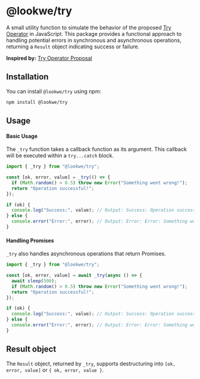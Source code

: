 # @lookwe/try

A small utility function to simulate the behavior of the proposed [Try Operator](https://github.com/arthurfiorette/proposal-try-operator) in JavaScript. This package provides a functional approach to handling potential errors in synchronous and asynchronous operations, returning a `Result` object indicating success or failure.

**Inspired by:** [Try Operator Proposal](https://github.com/arthurfiorette/proposal-try-operator)

## Installation

You can install `@lookwe/try` using npm:

```bash
npm install @lookwe/try
```

## Usage

#### Basic Usage

The `_try` function takes a callback function as its argument. This callback will be executed within a `try...catch` block.

```ts
import { _try } from "@lookwe/try";

const [ok, error, value] = _try(() => {
  if (Math.random() > 0.5) throw new Error("Something went wrong!");
  return "Operation successful!";
});

if (ok) {
  console.log("Success:", value); // Output: Success: Operation successful!
} else {
  console.error("Error:", error); // Output: Error: Error: Something went wrong!
}
```

#### Handling Promises

`_try` also handles asynchronous operations that return Promises.

```ts
import { _try } from "@lookwe/try";

const [ok, error, value] = await _try(async () => {
  await sleep(500);
  if (Math.random() > 0.5) throw new Error("Something went wrong!");
  return "Operation successful!";
});

if (ok) {
  console.log("Success:", value); // Output: Success: Operation successful!
} else {
  console.error("Error:", error); // Output: Error: Error: Something went wrong!
}
```

## Result object

The `Result` object, returned by `_try`, supports destructuring into `[ok, error, value]` or `{ ok, error, value }`.
